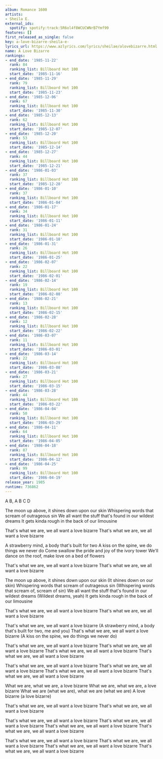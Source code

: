 ```yaml
---
album: Romance 1600
artists:
- Sheila E.
external_ids:
  spotify: spotify:track:5R6ol4f8WCUCWNrB7Ymf99
features: []
first_released_as_single: false
key: a-love-bizarre-sheila-e-
lyrics_url: https://www.azlyrics.com/lyrics/sheilae/alovebizarre.html
name: A Love Bizarre
rankings:
- end_date: '1985-11-22'
  rank: 84
  ranking_list: Billboard Hot 100
  start_date: '1985-11-16'
- end_date: '1985-11-29'
  rank: 79
  ranking_list: Billboard Hot 100
  start_date: '1985-11-23'
- end_date: '1985-12-06'
  rank: 67
  ranking_list: Billboard Hot 100
  start_date: '1985-11-30'
- end_date: '1985-12-13'
  rank: 62
  ranking_list: Billboard Hot 100
  start_date: '1985-12-07'
- end_date: '1985-12-20'
  rank: 53
  ranking_list: Billboard Hot 100
  start_date: '1985-12-14'
- end_date: '1985-12-27'
  rank: 44
  ranking_list: Billboard Hot 100
  start_date: '1985-12-21'
- end_date: '1986-01-03'
  rank: 37
  ranking_list: Billboard Hot 100
  start_date: '1985-12-28'
- end_date: '1986-01-10'
  rank: 37
  ranking_list: Billboard Hot 100
  start_date: '1986-01-04'
- end_date: '1986-01-17'
  rank: 34
  ranking_list: Billboard Hot 100
  start_date: '1986-01-11'
- end_date: '1986-01-24'
  rank: 31
  ranking_list: Billboard Hot 100
  start_date: '1986-01-18'
- end_date: '1986-01-31'
  rank: 26
  ranking_list: Billboard Hot 100
  start_date: '1986-01-25'
- end_date: '1986-02-07'
  rank: 22
  ranking_list: Billboard Hot 100
  start_date: '1986-02-01'
- end_date: '1986-02-14'
  rank: 19
  ranking_list: Billboard Hot 100
  start_date: '1986-02-08'
- end_date: '1986-02-21'
  rank: 13
  ranking_list: Billboard Hot 100
  start_date: '1986-02-15'
- end_date: '1986-02-28'
  rank: 12
  ranking_list: Billboard Hot 100
  start_date: '1986-02-22'
- end_date: '1986-03-07'
  rank: 11
  ranking_list: Billboard Hot 100
  start_date: '1986-03-01'
- end_date: '1986-03-14'
  rank: 22
  ranking_list: Billboard Hot 100
  start_date: '1986-03-08'
- end_date: '1986-03-21'
  rank: 27
  ranking_list: Billboard Hot 100
  start_date: '1986-03-15'
- end_date: '1986-03-28'
  rank: 44
  ranking_list: Billboard Hot 100
  start_date: '1986-03-22'
- end_date: '1986-04-04'
  rank: 50
  ranking_list: Billboard Hot 100
  start_date: '1986-03-29'
- end_date: '1986-04-11'
  rank: 64
  ranking_list: Billboard Hot 100
  start_date: '1986-04-05'
- end_date: '1986-04-18'
  rank: 87
  ranking_list: Billboard Hot 100
  start_date: '1986-04-12'
- end_date: '1986-04-25'
  rank: 99
  ranking_list: Billboard Hot 100
  start_date: '1986-04-19'
release_year: 1985
runtime: 736862
---
```

A B, A B C D

The moon up above, it shines down upon our skin
Whispering words that scream of outrageous sin
We all want the stuff that's found in our wildest dreams
It gets kinda rough in the back of our limousine

That's what we are, we all want a love bizarre
That's what we are, we all want a love bizarre

A strawberry mind, a body that's built for two
A kiss on the spine, we do things we never do
Come swallow the pride and joy of the ivory tower
We'll dance on the roof, make love on a bed of flowers

That's what we are, we all want a love bizarre
That's what we are, we all want a love bizarre

The moon up above, it shines down upon our skin
(It shines down on our skin)
Whispering words that scream of outrageous sin
(Whispering words that scream of, scream of sin)
We all want the stuff that's found in our wildest dreams
(Wildest dreams, yeah)
It gets kinda rough in the back of our limousine

That's what we are, we all want a love bizarre
That's what we are, we all want a love bizarre

That's what we are, we all want a love bizarre
(A strawberry mind, a body that's built for two, me and you)
That's what we are, we all want a love bizarre
(A kiss on the spine, we do things we never do)

That's what we are, we all want a love bizarre
That's what we are, we all want a love bizarre
That's what we are, we all want a love bizarre
That's what we are, we all want a love bizarre

That's what we are, we all want a love bizarre
That's what we are, we all want a love bizarre
That's what we are, we all want a love bizarre
That's what we are, we all want a love bizarre

What we are, what we are, a love bizarre
What we are, what we are, a love bizarre
What we are (what we are), what we are (what we are)
A love bizarre (a love bizarre)

That's what we are, we all want a love bizarre
That's what we are, we all want a love bizarre

That's what we are, we all want a love bizarre
That's what we are, we all want a love bizarre
That's what we are, we all want a love bizarre
That's what we are, we all want a love bizarre

That's what we are, we all want a love bizarre
That's what we are, we all want a love bizarre
That's what we are, we all want a love bizarre
That's what we are, we all want a love bizarre
